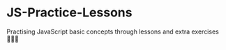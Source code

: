 # JS-Practice-Lessons

Practising JavaScript basic concepts through lessons and extra exercises 👩🏼‍💻
